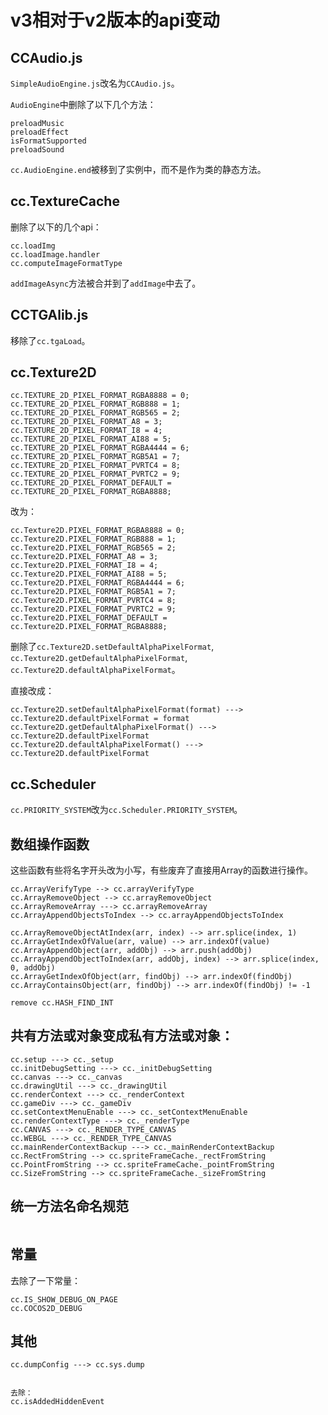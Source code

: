 # v3相对于v2版本的api变动

## CCAudio.js

`SimpleAudioEngine.js`改名为`CCAudio.js`。

`AudioEngine`中删除了以下几个方法：

```
preloadMusic
preloadEffect
isFormatSupported
preloadSound
```

`cc.AudioEngine.end`被移到了实例中，而不是作为类的静态方法。

## cc.TextureCache

删除了以下的几个api：

```
cc.loadImg
cc.loadImage.handler
cc.computeImageFormatType
```

`addImageAsync`方法被合并到了`addImage`中去了。

## CCTGAlib.js

移除了`cc.tgaLoad`。

## cc.Texture2D

```
cc.TEXTURE_2D_PIXEL_FORMAT_RGBA8888 = 0;
cc.TEXTURE_2D_PIXEL_FORMAT_RGB888 = 1;
cc.TEXTURE_2D_PIXEL_FORMAT_RGB565 = 2;
cc.TEXTURE_2D_PIXEL_FORMAT_A8 = 3;
cc.TEXTURE_2D_PIXEL_FORMAT_I8 = 4;
cc.TEXTURE_2D_PIXEL_FORMAT_AI88 = 5;
cc.TEXTURE_2D_PIXEL_FORMAT_RGBA4444 = 6;
cc.TEXTURE_2D_PIXEL_FORMAT_RGB5A1 = 7;
cc.TEXTURE_2D_PIXEL_FORMAT_PVRTC4 = 8;
cc.TEXTURE_2D_PIXEL_FORMAT_PVRTC2 = 9;
cc.TEXTURE_2D_PIXEL_FORMAT_DEFAULT = cc.TEXTURE_2D_PIXEL_FORMAT_RGBA8888;
```

改为：

```
cc.Texture2D.PIXEL_FORMAT_RGBA8888 = 0;
cc.Texture2D.PIXEL_FORMAT_RGB888 = 1;
cc.Texture2D.PIXEL_FORMAT_RGB565 = 2;
cc.Texture2D.PIXEL_FORMAT_A8 = 3;
cc.Texture2D.PIXEL_FORMAT_I8 = 4;
cc.Texture2D.PIXEL_FORMAT_AI88 = 5;
cc.Texture2D.PIXEL_FORMAT_RGBA4444 = 6;
cc.Texture2D.PIXEL_FORMAT_RGB5A1 = 7;
cc.Texture2D.PIXEL_FORMAT_PVRTC4 = 8;
cc.Texture2D.PIXEL_FORMAT_PVRTC2 = 9;
cc.Texture2D.PIXEL_FORMAT_DEFAULT = cc.Texture2D.PIXEL_FORMAT_RGBA8888;
```

删除了`cc.Texture2D.setDefaultAlphaPixelFormat`, `cc.Texture2D.getDefaultAlphaPixelFormat`, `cc.Texture2D.defaultAlphaPixelFormat`。

直接改成：

```
cc.Texture2D.setDefaultAlphaPixelFormat(format) ---> cc.Texture2D.defaultPixelFormat = format
cc.Texture2D.getDefaultAlphaPixelFormat() ---> cc.Texture2D.defaultPixelFormat
cc.Texture2D.defaultAlphaPixelFormat() ---> cc.Texture2D.defaultPixelFormat
```

## cc.Scheduler

`cc.PRIORITY_SYSTEM`改为`cc.Scheduler.PRIORITY_SYSTEM`。


## 数组操作函数

这些函数有些将名字开头改为小写，有些废弃了直接用Array的函数进行操作。

```
cc.ArrayVerifyType --> cc.arrayVerifyType
cc.ArrayRemoveObject --> cc.arrayRemoveObject
cc.ArrayRemoveArray ---> cc.arrayRemoveArray
cc.ArrayAppendObjectsToIndex --> cc.arrayAppendObjectsToIndex

cc.ArrayRemoveObjectAtIndex(arr, index) --> arr.splice(index, 1)
cc.ArrayGetIndexOfValue(arr, value) --> arr.indexOf(value)
cc.ArrayAppendObject(arr, addObj) --> arr.push(addObj)
cc.ArrayAppendObjectToIndex(arr, addObj, index) --> arr.splice(index, 0, addObj)
cc.ArrayGetIndexOfObject(arr, findObj) --> arr.indexOf(findObj)
cc.ArrayContainsObject(arr, findObj) --> arr.indexOf(findObj) != -1

remove cc.HASH_FIND_INT
```

## 共有方法或对象变成私有方法或对象：

```
cc.setup ---> cc._setup
cc.initDebugSetting ---> cc._initDebugSetting
cc.canvas ---> cc._canvas
cc.drawingUtil ---> cc._drawingUtil
cc.renderContext ---> cc._renderContext
cc.gameDiv ---> cc._gameDiv
cc.setContextMenuEnable ---> cc._setContextMenuEnable
cc.renderContextType ---> cc._renderType
cc.CANVAS ---> cc._RENDER_TYPE_CANVAS
cc.WEBGL ---> cc._RENDER_TYPE_CANVAS
cc.mainRenderContextBackup ---> cc._mainRenderContextBackup
cc.RectFromString --> cc.spriteFrameCache._rectFromString
cc.PointFromString --> cc.spriteFrameCache._pointFromString
cc.SizeFromString --> cc.spriteFrameCache._sizeFromString
```

## 统一方法名命名规范

```
```

## 常量

去除了一下常量：

```
cc.IS_SHOW_DEBUG_ON_PAGE
cc.COCOS2D_DEBUG
```


## 其他

```
cc.dumpConfig ---> cc.sys.dump


去除：
cc.isAddedHiddenEvent
```

